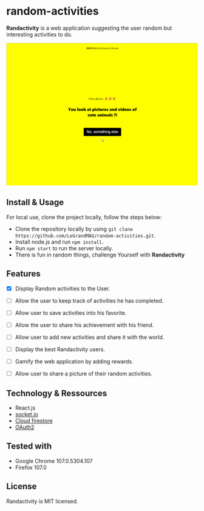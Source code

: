 # random-activities
**Randactivity** is a web application suggesting the user random but interesting activities to do.

![Randactivity](https://github.com/243Studio/gif/raw/main/random.gif)

## Install & Usage

For local use, clone the project locally, follow the steps below:

- Clone the repository locally by using `git clone https://github.com/LeGrandMAG/random-activities.git`.
- Install node.js and run `npm install`.
- Run `npm start` to run the server locally.
- There is fun in random things, challenge Yourself with **Randactivity**

## Features

- [X] Display Random activities to the User.
- [ ] Allow the user to keep track of activities he has completed.
- [ ] Allow user to save activities into his favorite.
- [ ] Allow the user to share his achievement with his friend.
- [ ] Allow user to add new activities and share it with the world.
- [ ] Display the best Randactivity users.
- [ ] Gamify the web application by adding rewards.
- [ ] Allow user to share a picture of their random activities.


## Technology & Ressources

- React.js
- [socket.io](https://imgflip.com/api)
- [Cloud firestore](https://firebase.google.com/docs/firestore)
- [OAuth2](https://oauth.net/2/)


## Tested with
- Google Chrome 107.0.5304.107
- Firefox 107.0

## License
Randactivity is MIT licensed.
